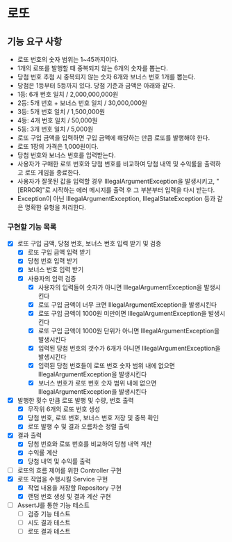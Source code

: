# 로또

## 기능 요구 사항

- 로또 번호의 숫자 범위는 1~45까지이다.
- 1개의 로또를 발행할 때 중복되지 않는 6개의 숫자를 뽑는다.
- 당첨 번호 추첨 시 중복되지 않는 숫자 6개와 보너스 번호 1개를 뽑는다.
- 당첨은 1등부터 5등까지 있다. 당첨 기준과 금액은 아래와 같다.
- 1등: 6개 번호 일치 / 2,000,000,000원
- 2등: 5개 번호 + 보너스 번호 일치 / 30,000,000원
- 3등: 5개 번호 일치 / 1,500,000원
- 4등: 4개 번호 일치 / 50,000원
- 5등: 3개 번호 일치 / 5,000원
- 로또 구입 금액을 입력하면 구입 금액에 해당하는 만큼 로또를 발행해야 한다.
- 로또 1장의 가격은 1,000원이다.
- 당첨 번호와 보너스 번호를 입력받는다.
- 사용자가 구매한 로또 번호와 당첨 번호를 비교하여 당첨 내역 및 수익률을 출력하고 로또 게임을 종료한다.
- 사용자가 잘못된 값을 입력할 경우 IllegalArgumentException을 발생시키고, "[ERROR]"로 시작하는 에러 메시지를 출력 후 그 부분부터 입력을 다시 받는다.
- Exception이 아닌 IllegalArgumentException, IllegalStateException 등과 같은 명확한 유형을 처리한다.

### 구현할 기능 목록

- [x] 로또 구입 금액, 당첨 번호, 보너스 번호 입력 받기 및 검증
    - [x] 로또 구입 금액 입력 받기
    - [x] 당첨 번호 입력 받기
    - [x] 보너스 번호 입력 받기
    - [x] 사용자의 입력 검증
        - [x] 사용자의 입력들이 숫자가 아니면 IllegalArgumentException을 발생시킨다
        - [x] 로또 구입 금액이 너무 크면 IllegalArgumentException을 발생시킨다
        - [x] 로또 구입 금액이 1000원 미만이면 IllegalArgumentException을 발생시킨다
        - [x] 로또 구입 금액이 1000원 단위가 아니면 IllegalArgumentException을 발생시킨다
        - [x] 입력된 당첨 번호의 갯수가 6개가 아니면 IllegalArgumentException을 발생시킨다
        - [x] 입력된 당첨 번호들이 로또 번호 숫자 범위 내에 없으면 IllegalArgumentException을 발생시킨다
        - [x] 보너스 번호가 로또 번호 숫자 범위 내에 없으면 IllegalArgumentException을 발생시킨다

- [x] 발행한 횟수 만큼 로또 발행 및 수량, 번호 출력
    - [x] 무작위 6개의 로또 번호 생성
    - [x] 당첨 번호, 로또 번호, 보너스 번호 저장 및 중복 확인
    - [x] 로또 발행 수 및 결과 오름차순 정렬 출력

- [x] 결과 출력
    - [x] 당첨 번호와 로또 번호를 비교하여 당첨 내역 계산
    - [x] 수익률 계산
    - [x] 당첨 내역 및 수익률 출력

- [ ] 로또의 흐름 제어를 위한 Controller 구현
- [x] 로또 작업을 수행시킬 Service 구현
    - [x] 작업 내용을 저장할 Repository 구현
    - [x] 랜덤 번호 생성 및 결과 계산 구현

- [ ] AssertJ를 통한 기능 테스트
    - [ ] 검증 기능 테스트
    - [ ] 시도 결과 테스트
    - [ ] 로또 결과 테스트
